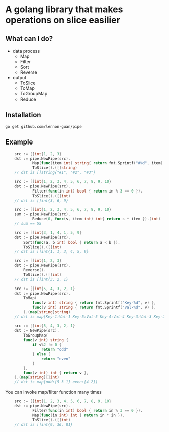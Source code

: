 # A golang library that makes operations on slice easilier

## What can I do?
* data process
  * Map
  * Filter
  * Sort
  * Reverse
* output
  * ToSlice
  * ToMap
  * ToGroupMap
  * Reduce

## Installation
```
go get github.com/lennon-guan/pipe
```
## Example
```go
	src := []int{1, 2, 3}
	dst := pipe.NewPipe(src).
			Map(func(item int) string{ return fmt.Sprintf("#%d", item) }).
			ToSlice().([]string)
	// dst is []string{"#1", "#2", "#3"}
```
```go
	src := []int{1, 2, 3, 4, 5, 6, 7, 8, 9, 10}
	dst := pipe.NewPipe(src).
			Filter(func(in int) bool { return in % 3 == 0 }).
			ToSlice().([]int)
	// dst is []int{3, 6, 9}
```
```go
	src := []int{1, 2, 3, 4, 5, 6, 7, 8, 9, 10}
	sum := pipe.NewPipe(src).
			Reduce(0, func(s, item int) int{ return s + item }).(int)
	// sum == 55
```
```go
	src := []int{3, 1, 4, 1, 5, 9}
	dst := pipe.NewPipe(src).
		Sort(func(a, b int) bool { return a < b }).
		ToSlice().([]int)
	// dst is []int{1, 1, 3, 4, 5, 9}
```
```go
	src := []int{1, 2, 3}
	dst := pipe.NewPipe(src).
		Reverse().
		ToSlice().([]int)
	// dst is []int{3, 2, 1}
```
```go
	src := []int{5, 4, 3, 2, 1}
	dst := pipe.NewPipe(src).
		ToMap(
			func(v int) string { return fmt.Sprintf("Key-%d", v) },
			func(v int) string { return fmt.Sprintf("Val-%d", v) },
		).(map[string]string)
	// dst is map[Key-1:Val-1 Key-5:Val-5 Key-4:Val-4 Key-3:Val-3 Key-2:Val-2]
```
```go
	src := []int{5, 4, 3, 2, 1}
	dst := NewPipe(src).
		ToGroupMap(
		func(v int) string {
			if v%2 != 0 {
				return "odd"
			} else {
				return "even"
			}
		},
		func(v int) int { return v },
	).(map[string][]int)
	// dst is map[odd:[5 3 1] even:[4 2]]
```
You can invoke map/filter function many times
```go
	src := []int{1, 2, 3, 4, 5, 6, 7, 8, 9, 10}
	dst := pipe.NewPipe(src).
			Filter(func(in int) bool { return in % 3 == 0 }).
			Map(func(in int) int { return in * in }).
			ToSlice().([]int)
	// dst is []int{9, 36, 81}
```
